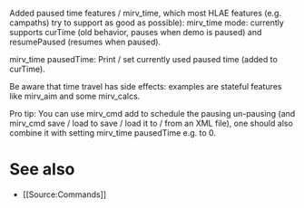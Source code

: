 Added paused time features / mirv_time, which most HLAE features (e.g. campaths) try to support as good as possible):
mirv_time mode: currently supports curTime (old behavior, pauses when demo is paused) and resumePaused (resumes when paused).

mirv_time pausedTime: Print / set currently used paused time (added to curTime).

Be aware that time travel has side effects: examples are stateful features like mirv_aim and some mirv_calcs.

Pro tip: You can use mirv_cmd add to schedule the pausing un-pausing (and mirv_cmd save / load to save / load it to / from an XML file), one should also combine it with setting mirv_time pausedTime e.g. to 0.

# See also

* [[Source:Commands]]